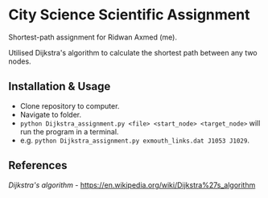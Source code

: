 # City Science Scientific Assignment

Shortest-path assignment for Ridwan Axmed (me). 

Utilised Dijkstra's algorithm to calculate the shortest path between any two nodes. 

## Installation & Usage

- Clone repository to computer.
- Navigate to folder.
- `python Dijkstra_assignment.py <file> <start_node> <target_node>` will run the program in a terminal.
- e.g. `python Dijkstra_assignment.py exmouth_links.dat J1053 J1029`.

## References

*Dijkstra's algorithm* - https://en.wikipedia.org/wiki/Dijkstra%27s_algorithm
